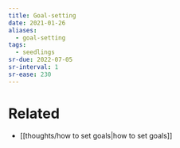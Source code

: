 ```yaml
---
title: Goal-setting
date: 2021-01-26
aliases:
  - goal-setting
tags:
  - seedlings
sr-due: 2022-07-05
sr-interval: 1
sr-ease: 230
---
```

# Related
- [[thoughts/how to set goals|how to set goals]]
